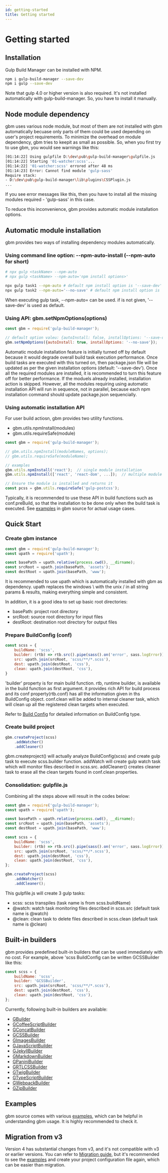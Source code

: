 ```yaml
---
id: getting-started
title: Getting started
---
```


# Getting started

## Installation
Gulp Build Manager can be installed with NPM.

```bash
npm i gulp-build-manager --save-dev
npm i gulp --save-dev
```

Note that gulp 4.0 or higher version is also required. It's not installed automatically with gulp-build-manager. So, you have to install it manually.



## Node module dependency
gbm uses various node module, but most of them are not installed with gbm automatically becuase only parts of them could be used depending on user's project requirements. To minimize the overhead on module dependency, gbm tries to keepit as small as possible. So, when you first try to use gbm, you would see warnings like this:

```sh
[01:14:22] Using gulpfile D:\dev\pub\gulp-build-manager\gulpfile.js
[01:14:22] Starting '01-watcher:scss'...
[01:14:22] '01-watcher:scss' errored after 48 ms
[01:14:23] Error: Cannot find module 'gulp-sass'
Require stack:
- D:\dev\pub\gulp-build-manager\lib\plugins\CSSPlugin.js
...
```
If you see error messages like this, then you have to install all the missing modules required - 'gulp-sass' in this case.

To reduce this inconvenience, gbm provides automatic module installation options.



## Automatic module installation
gbm provides two ways of installing dependency modules automatically.

### Using command line option: --npm-auto-install (--npm-auto for short)
```sh
# npx gulp <taskName> --npm-auto
# npx gulp <taskName> --npm-auto='npm install options>'

npx gulp task1 --npm-auto # default npm install option is '--save-dev'
npx gulp task2 --npm-auto='--no-save' # default npm install option is '--save-dev'
```
When executing gulp task, --npm-auto=<npm install options> can be used. if <npm install option> is not given, '--save-dev' is used as default.


### Using API: gbm.setNpmOptions(options)
```js
const gbm = require('gulp-build-manager');

// default option valeu: {autoInstall: false, installOptions: '--save-dev'}
gbm.setNpmOptions({autoInstall: true, installOptions: '--no-save'});
```
Automatic module installation feature is initially turned off by default because it would degrade overall build task execution performance. Once build tasks are executed with this turned on, then package.json file will be updated as per the given installation options (default: '--save-dev'). Once all the required modules are installed, it is recommended to turn this feature off for better performance. If the moduels already installed, installation action is skipped. However, all the modules requiring using automatic installation API will run in sequence, not in parallel, because each npm installation command should update package.json sequencially.


### Using automatic installation API
For user build actiosn, gbm provides two utility functions.
- gbm.utils.npmInstall(modules)
- gbm.utils.requireSafe(module)

```js
const gbm = require('gulp-build-manager');

// gbm.utils.npmInstall(moduleNames, options);
// gbm.utils.requireSafe(moduleName);

// examples
gbm.utils.npmInstall('react');  // single module installation
gbm.utils.npmInstall(['react', 'react-dom', ...]);  // multiple module installation

// Ensure the module is installed and returns it
const pcss = gbm.utils.requireSafe('gulp-postcss');
```
Typically, it is recommended to use these API in build functions such as conf.preBuild, so that the installation to be done only when the build task is executed. See [examples][1] in gbm source for actual usage cases.



## Quick Start

### Create gbm instance
```js
const gbm = require('gulp-build-manager');
const upath = require('upath');

const basePath = upath.relative(process.cwd(), __dirname);
const srcRoot = upath.join(basePath, 'assets');
const destRoot = upath.join(basePath, 'www');
```

It is recommended to use upath which is automatically installed with gbm as dependency. upath replaces the windows \ with the unix / in all string params & results, making everything simple and consistent.

In addition, it is a good idea to set up basic root directories:
- basePath: project root directory
- srcRoot: source root directory for input files
- destRoot: destination root directory for output files


### Prepare BuildConfig (conf)
```js
const scss = {
    buildName: 'scss',
    builder: (rtb) => rtb.src().pipe(sass().on('error', sass.logError)).dest(),
    src: upath.join(srcRoot, 'scss/**/*.scss'),
    dest: upath.join(destRoot, 'css'),
    clean: upath.join(destRoot, 'css'),
}
```

'builder' property is for main build function. rtb, runtime builder, is available in the build function as first argument. it provides rich API for build process and its conf property(rtb.conf) has all the information given in ths BuildConfig object. conf.clean will be added to internal cleaner task, which will clean up all the registered clean targets when executed.

Refer to [Build Config][0] for detailed information on BuildConfig type.


### Create build project
```js
gbm.createProject(scss)
    .addWatcher()
    .addCleaner()
```
gbm.createproject() will actually analyze BuildConfig(scss) and create gulp task to execute scss.builder function. addWatch will create gulp watch task which will monitor files described in scss.src. addCleaner() creates cleaner task to erase all the clean targets found in conf.clean properties.


### Consolidation: gulpfile.js
Combining all the steps above will result in the codes below:
```js
const gbm = require('gulp-build-manager');
const upath = require('upath');

const basePath = upath.relative(process.cwd(), __dirname);
const srcRoot = upath.join(basePath, 'assets');
const destRoot = upath.join(basePath, 'www');

const scss = {
    buildName: 'scss',
    builder: (rtb) => rtb.src().pipe(sass().on('error', sass.logError)).dest(),
    src: upath.join(srcRoot, 'scss/**/*.scss'),
    dest: upath.join(destRoot, 'css'),
    clean: upath.join(destRoot, 'css'),
};

gbm.createProject(scss)
    .addWatcher()
    .addCleaner();
```
This gulpfile.js will create 3 gulp tasks:
- scss: scss transpiles (task name is from scss.buildName)
- @watch: watch task monitoring files described in scss.src (default task name is @watch)
- @clean: clean task to delete files described in scss.clean (default task name is @clean)



## Built-in builders
gbm provides predefined built-in builders that can be used immediately with no cost. For example, above 'scss BuildConfig can be written GCSSBuilder like this:
```js
const scss = {
    buildName: 'scss',
    builder: 'GCSSBuilder',
    src: upath.join(srcRoot, 'scss/**/*.scss'),
    dest: upath.join(destRoot, 'css'),
    clean: upath.join(destRoot, 'css'),
};
```

Currently, following built-in builders are available:
- [GBuilder](builtin-builders/GBuilder.md)
- [GCoffeeScriptBuilder](builtin-builders/GCoffeeScriptBuilder.md)
- [GConcatBuilder](builtin-builders/GConcatBuilder.md)
- [GCSSBuilder](builtin-builders/GCSSBuilder.md)
- [GImagesBuilder](builtin-builders/GImagesBuilder.md)
- [GJavaScriptBuilder](builtin-builders/GJavaScriptBuilder.md)
- [GJekyllBuilder](builtin-builders/GJekyllBuilder.md)
- [GMarkdownBuilder](builtin-builders/GMarkdownBuilder.md)
- [GPaniniBuilder](builtin-builders/GPaniniBuilder.md)
- [GRTLCSSBuilder](builtin-builders/GRTLCSSBuilder.md)
- [GTwigBuilder](builtin-builders/GTwigBuilder.md)
- [GTypeScriptBuilder](builtin-builders/GTypeScriptBuilder.md)
- [GWebpackBuilder](builtin-builders/GWebpackBuilder.md)
- [GZipBuilder](builtin-builders/GZipBuilder.md)



## Examples
gbm source comes with various [examples][1], which can be helpful in understanding gbm usage. It is highly recommended to check it.



## Migration from v3
Version 4 has substantial changes from v3, and it's not compatible with v3 or earlier versions. You can refer to [Migration guide][2], but it's recommended to see the [examples][1] and create your project configuration file again, which can be easier than migration.



[0]: 02-build-config.md
[1]: https://github.com/shnam7/gulp-build-manager/tree/master/examples
[2]: 09-migration-from-v3.md
